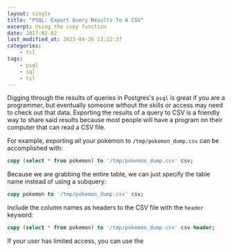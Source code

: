 ```yaml
---
layout: single
title: "PSQL: Export Query Results To A CSV"
excerpt: Using the copy function
date: 2017-02-02
last_modified_at: 2023-04-26 13:22:37
categories:
    - til
tags:
    - psql
    - sql
    - til
---
```


Digging through the results of queries in Postgres's `psql` is great if you
are a programmer, but eventually someone without the skills or access may
need to check out that data. Exporting the results of a query to CSV is a
friendly way to share said results because most people will have a program
on their computer that can read a CSV file.

For example, exporting all your pokemon to `/tmp/pokemon_dump.csv` can be
accomplished with:

```sql
copy (select * from pokemon) to '/tmp/pokemon_dump.csv' csv;
```

Because we are grabbing the entire table, we can just specify the table name
instead of using a subquery:

```sql
copy pokemon to '/tmp/pokemon_dump.csv' csv;
```

Include the column names as headers to the CSV file with the `header`
keyword:

```sql
copy (select * from pokemon) to '/tmp/pokemon_dump.csv' csv header;
```

If your user has limited access, you can use the
